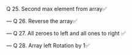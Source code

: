 Q 25. Second max element from array✅

— Q 26. Reverse the array✅

— Q 27. All zeroes to left and all ones to right ✅

— Q 28. Array left Rotation by 1✅